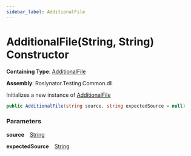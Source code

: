 ```yaml
---
sidebar_label: AdditionalFile
---
```


# AdditionalFile\(String, String\) Constructor

**Containing Type**: [AdditionalFile](../index.md)

**Assembly**: Roslynator\.Testing\.Common\.dll

  
Initializes a new instance of [AdditionalFile](../index.md)

```csharp
public AdditionalFile(string source, string expectedSource = null)
```

### Parameters

**source** &ensp; [String](https://docs.microsoft.com/en-us/dotnet/api/system.string)

**expectedSource** &ensp; [String](https://docs.microsoft.com/en-us/dotnet/api/system.string)
